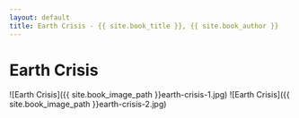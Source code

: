 ```yaml
---
layout: default
title: Earth Crisis - {{ site.book_title }}, {{ site.book_author }}
---
```


# Earth Crisis

![Earth Crisis]({{ site.book_image_path }}earth-crisis-1.jpg)
![Earth Crisis]({{ site.book_image_path }}earth-crisis-2.jpg)
